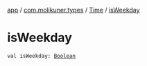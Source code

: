 [app](../../index.md) / [com.molikuner.types](../index.md) / [Time](index.md) / [isWeekday](./is-weekday.md)

# isWeekday

`val isWeekday: `[`Boolean`](https://kotlinlang.org/api/latest/jvm/stdlib/kotlin/-boolean/index.html)